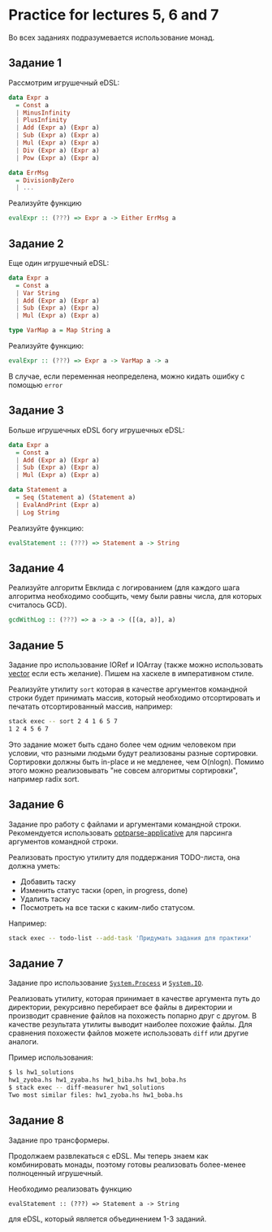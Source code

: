 # Practice for lectures 5, 6 and 7

Во всех заданиях подразумевается использование монад.

## Задание 1

Рассмотрим игрушечный eDSL:
```haskell
data Expr a
  = Const a
  | MinusInfinity
  | PlusInfinity
  | Add (Expr a) (Expr a)
  | Sub (Expr a) (Expr a)
  | Mul (Expr a) (Expr a)
  | Div (Expr a) (Expr a)
  | Pow (Expr a) (Expr a)

data ErrMsg
  = DivisionByZero
  | ...
```

Реализуйте функцию
```haskell
evalExpr :: (???) => Expr a -> Either ErrMsg a
```

## Задание 2

Еще один игрушечный eDSL:
```haskell
data Expr a
  = Const a
  | Var String
  | Add (Expr a) (Expr a)
  | Sub (Expr a) (Expr a)
  | Mul (Expr a) (Expr a)

type VarMap a = Map String a
```

Реализуйте функцию:
```haskell
evalExpr :: (???) => Expr a -> VarMap a -> a
```

В случае, если переменная неопределена, можно кидать ошибку с помощью `error`

## Задание 3

Больше игрушечных eDSL богу игрушечных eDSL:
```haskell
data Expr a
  = Const a
  | Add (Expr a) (Expr a)
  | Sub (Expr a) (Expr a)
  | Mul (Expr a) (Expr a)

data Statement a
  = Seq (Statement a) (Statement a)
  | EvalAndPrint (Expr a)
  | Log String
```

Реализуйте функцию:
```haskell
evalStatement :: (???) => Statement a -> String
```

## Задание 4

Реализуйте алгоритм Евклида с логированием
(для каждого шага алгоритма необходимо сообщить, чему были равны числа,
для которых считалось GCD).

```haskell
gcdWithLog :: (???) => a -> a -> ([(a, a)], a)
```

## Задание 5

Задание про использование IORef и IOArray (также можно использовать [vector](https://hackage.haskell.org/package/vector) если есть желание).
Пишем на хаскеле в императивном стиле.

Реализуйте утилиту `sort` которая в качестве аргументов командной строки будет
принимать массив, который необходимо отсортировать и печатать отсортированный массив,
например:
```sh
stack exec -- sort 2 4 1 6 5 7
1 2 4 5 6 7
```

Это задание может быть сдано более чем одним человеком при условии, что разными людьми
будут реализованы разные сортировки. Сортировки должны быть in-place и не медленее,
чем O(nlogn). Помимо этого можно реализовывать "не совсем алгоритмы сортировки",
например radix sort.

## Задание 6

Задание про работу с файлами и аргументами командной строки.
Рекомендуется использовать [optparse-applicative](https://hackage.haskell.org/package/optparse-applicative)
для парсинга аргументов командной строки.

Реализовать простую утилиту для поддержания TODO-листа, она должна уметь:
* Добавить таску
* Изменить статус таски (open, in progress, done)
* Удалить таску
* Посмотреть на все таски с каким-либо статусом.

Например:
```sh
stack exec -- todo-list --add-task 'Придумать задания для практики'
```

## Задание 7

Задание про использование [`System.Process`](https://hackage.haskell.org/package/process-1.6.7.0/docs/System-Process.html)
и [`System.IO`](http://hackage.haskell.org/package/base-4.12.0.0/docs/System-IO.html).

Реализовать утилиту, которая принимает в качестве аргумента путь до директории,
рекурсивно перебирает все файлы в директории и производит сравнение файлов на похожесть
попарно друг с другом. В качестве результата утилиты выводит наиболее похожие
файлы. Для сравнения похожести файлов можете использовать `diff` или другие аналоги.

Пример использования:
```sh
$ ls hw1_solutions
hw1_zyoba.hs hw1_zyaba.hs hw1_biba.hs hw1_boba.hs
$ stack exec -- diff-measurer hw1_solutions
Two most similar files: hw1_zyoba.hs hw1_boba.hs
```

## Задание 8

Задание про трансформеры.

Продолжаем развлекаться с eDSL.
Мы теперь знаем как комбинировать монады, поэтому готовы реализовать более-менее полноценный
игрушечный.

Необходимо реализовать функцию
```
evalStatement :: (???) => Statement a -> String
```
для eDSL, который является объединением 1-3 заданий.

